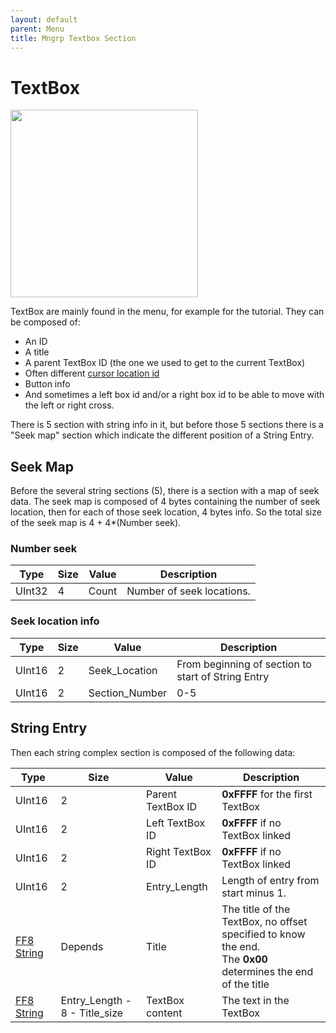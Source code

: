 ```yaml
---
layout: default
parent: Menu
title: Mngrp Textbox Section
---
```


# TextBox

<img src="https://github.com/user-attachments/assets/6f73a84e-9cf3-4721-8d95-854a524f3270" width="300">

TextBox are mainly found in the menu, for example for the tutorial.
They can be composed of:

* An ID
* A title
* A parent TextBox ID (the one we used to get to the current TextBox)
* Often different [cursor location id]({{site.baseurl}}/TechnicalReference/FF8/TechnicalReference/FF8Char#cursor-location-id)
* Button info
* And sometimes a left box id and/or a right box id to be able to move with the left or right cross.

There is 5 section with string info in it, but before those 5 sections there is a "Seek map" section which indicate the different position of a String Entry.

## Seek Map

Before the several string sections (5), there is a section with a map of seek data.
The seek map is composed of 4 bytes containing the number of seek location, then for each of those seek location, 4 bytes info. So the total size of the seek
map is 4 + 4*(Number seek).

### Number seek

| Type   | Size | Value | Description               |
|--------|------|-------|---------------------------|
| UInt32 | 4    | Count | Number of seek locations. |

### Seek location info

| Type   | Size | Value           | Description                                        |
|--------|------|-----------------|----------------------------------------------------|
| UInt16 | 2    | Seek\_Location  | From beginning of section to start of String Entry |
| UInt16 | 2    | Section\_Number | 0-5                                                |

## String Entry

Then each string complex section is composed of the following data:

| Type                                                                               | Size                           | Value             | Description                                                                                                      |
|------------------------------------------------------------------------------------|--------------------------------|-------------------|------------------------------------------------------------------------------------------------------------------|
| UInt16                                                                             | 2                              | Parent TextBox ID | **0xFFFF** for the first TextBox                                                                                 |
| UInt16                                                                             | 2                              | Left TextBox ID   | **0xFFFF** if no TextBox linked                                                                                  |
| UInt16                                                                             | 2                              | Right TextBox ID  | **0xFFFF** if no TextBox linked                                                                                  |
| UInt16                                                                             | 2                              | Entry\_Length     | Length of entry from start minus 1.                                                                              |
| [FF8 String]({{site.baseurl}}/FF8/TechnicalReference/Miscellaneous/FF8String) | Depends                        | Title             | The title of the TextBox, no offset specified to know the end. <br/>The **0x00** determines the end of the title |
| [FF8 String]({{site.baseurl}}/FF8/TechnicalReference/Miscellaneous/FF8String) | Entry\_Length - 8 - Title_size | TextBox content   | The text in the TextBox                                                                                          |
